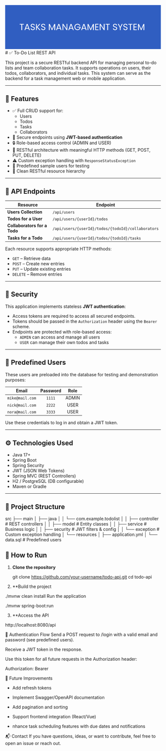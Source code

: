 
<div id="header">
  <img src="https://github.com/Javac-g/ToDoListApplication/blob/main/TMS.png?raw=true"/>
</div>
# ✅ To-Do List REST API

This project is a secure RESTful backend API for managing personal to-do lists and team collaboration tasks. It supports operations on users, their todos, collaborators, and individual tasks. This system can serve as the backend for a task management web or mobile application.

---

## 🔧 Features

- ✅ Full CRUD support for:
  - Users
  - Todos
  - Tasks
  - Collaborators
- 🔐 Secure endpoints using **JWT-based authentication**
- 🔒 Role-based access control (ADMIN and USER)
- 📡 RESTful architecture with meaningful HTTP methods (GET, POST, PUT, DELETE)
- ⚠️ Custom exception handling with `ResponseStatusException`
- 🧪 Predefined sample users for testing
- 📁 Clean RESTful resource hierarchy

---

## 📌 API Endpoints

| Resource | Endpoint |
|----------|----------|
| **Users Collection** | `/api/users` |
| **Todos for a User** | `/api/users/{userId}/todos` |
| **Collaborators for a Todo** | `/api/users/{userId}/todos/{todoId}/collaborators` |
| **Tasks for a Todo** | `/api/users/{userId}/todos/{todoId}/tasks` |

Each resource supports appropriate HTTP methods:
- `GET` – Retrieve data
- `POST` – Create new entries
- `PUT` – Update existing entries
- `DELETE` – Remove entries

---

## 🔐 Security

This application implements stateless **JWT authentication**:

- Access tokens are required to access all secured endpoints.
- Tokens should be passed in the `Authorization` header using the `Bearer` scheme.
- Endpoints are protected with role-based access:
  - `ADMIN` can access and manage all users
  - `USER` can manage their own todos and tasks

---

## 👥 Predefined Users

These users are preloaded into the database for testing and demonstration purposes:

| Email           | Password | Role  |
|------------------|:--------:|:-----:|
| `mike@mail.com`  | `1111`   | ADMIN |
| `nick@mail.com`  | `2222`   | USER  |
| `nora@mail.com`  | `3333`   | USER  |

Use these credentials to log in and obtain a JWT token.

---

## ⚙️ Technologies Used

- Java 17+
- Spring Boot
- Spring Security
- JWT (JSON Web Tokens)
- Spring MVC (REST Controllers)
- H2 / PostgreSQL (DB configurable)
- Maven or Gradle

---

## 📂 Project Structure
src
├── main
│ ├── java
│ │ └── com.example.todolist
│ │ ├── controller # REST controllers
│ │ ├── model # Entity classes
│ │ ├── service # Business logic
│ │ ├── security # JWT filters & config
│ │ └── exception # Custom exception handling
│ └── resources
│ ├── application.yml
│ └── data.sql # Predefined users

## 🚀 How to Run

1. **Clone the repository**

   git clone https://github.com/your-username/todo-api.git
   cd todo-api

2. **Build the project

  ./mvnw clean install
   Run the application

./mvnw spring-boot:run

3. **Access the API

http://localhost:8080/api

🔑 Authentication Flow
Send a POST request to /login with a valid email and password (see predefined users).

Receive a JWT token in the response.

Use this token for all future requests in the Authorization header:

Authorization: Bearer <token>

🧪 Future Improvements
  -  Add refresh tokens

  -  Implement Swagger/OpenAPI documentation

  -  Add pagination and sorting

  -  Support frontend integration (React/Vue)

  -  nhance task scheduling features with due dates and notifications

📬 Contact
If you have questions, ideas, or want to contribute, feel free to open an issue or reach out.



